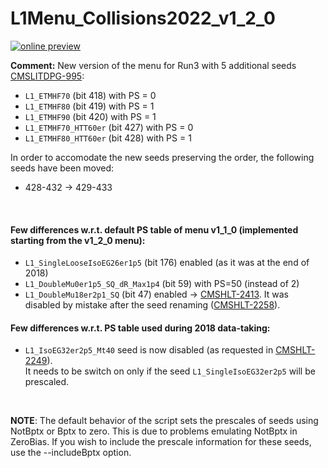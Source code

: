 # L1Menu_Collisions2022_v1_2_0

[![online preview](https://img.shields.io/badge/Online%20preview-click%20here-blue)](https://htmlpreview.github.io/?https://github.com/cms-l1-dpg/L1MenuRun3/blob/master/development/L1Menu_Collisions2022_v1_2_0/L1Menu_Collisions2022_v1_2_0.html)

**Comment:** 
New version of the menu for Run3 with 5 additional seeds [CMSLITDPG-995](https://its.cern.ch/jira/browse/CMSLITDPG-995):
   - `L1_ETMHF70` (bit 418) with PS = 0
   - `L1_ETMHF80` (bit 419) with PS = 1
   - `L1_ETMHF90` (bit 420) with PS = 1
   - `L1_ETMHF70_HTT60er` (bit 427) with PS = 0
   - `L1_ETMHF80_HTT60er` (bit 428) with PS = 1

In order to accomodate the new seeds preserving the order, the following seeds have been moved:
   - 428-432 -> 429-433
<br/>

#### Few differences w.r.t. default PS table of menu v1_1_0 (implemented starting from the v1_2_0 menu):
- `L1_SingleLooseIsoEG26er1p5` (bit 176) enabled (as it was at the end of 2018)
- `L1_DoubleMu0er1p5_SQ_dR_Max1p4` (bit 59) with PS=50 (instead of 2)
- `L1_DoubleMu18er2p1_SQ` (bit 47) enabled -> [CMSHLT-2413](https://its.cern.ch/jira/browse/CMSHLT-2413). It was disabled by mistake after the seed renaming ([CMSHLT-2258](https://its.cern.ch/jira/browse/CMSHLT-2258)).
   
#### Few differences w.r.t. PS table used during 2018 data-taking:
- `L1_IsoEG32er2p5_Mt40` seed is now disabled (as requested in [CMSHLT-2249](https://its.cern.ch/jira/browse/CMSHLT-2249)). <br/>
  It needs to be switch on only if the seed `L1_SingleIsoEG32er2p5` will be prescaled. 
   
<br/>

**NOTE**: The default behavior of the script sets the prescales of seeds using NotBptx or Bptx to zero. This is due to problems emulating NotBptx in ZeroBias. If you wish to include the prescale information for these seeds, use the --includeBptx option.
